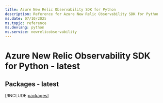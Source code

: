 ```yaml
---
title: Azure New Relic Observability SDK for Python
description: Reference for Azure New Relic Observability SDK for Python
ms.date: 07/10/2025
ms.topic: reference
ms.devlang: python
ms.service: newrelicobservability
---
```

# Azure New Relic Observability SDK for Python - latest
## Packages - latest
[!INCLUDE [packages](new-relic-observability-index.md)]